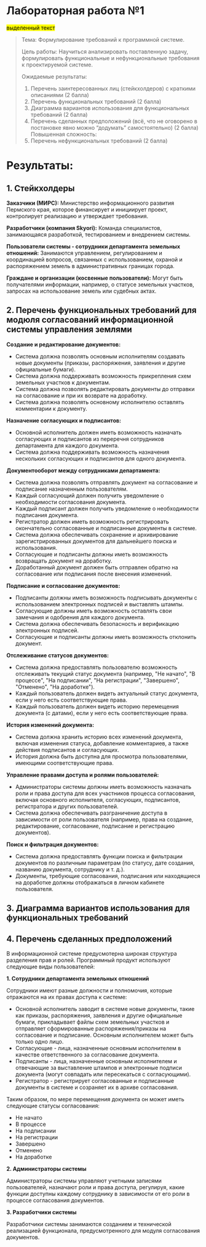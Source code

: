 # Лабораторная работа №1
<mark>выделенный текст</mark>
> Тема: Формулирование требований к программной системе.
> 
> Цель работы: Научиться анализировать поставленную задачу, формулировать функциональные и нефункциональные требования к проектируемой системе.
> 
> Ожидаемые результаты:
> 1.	Перечень заинтересованных лиц (стейкхолдеров) с краткими описаниями (2 балла)
> 2.	Перечень функциональных требований (2 балла)
> 3.	Диаграмма вариантов использования для функциональных требований (2 балла)
> 4.	Перечень сделанных предположений (всё, что не оговорено в постановке явно можно “додумать” самостоятельно) (2 балла)
> Повышенная сложность:
> 1.	Перечень нефункциональных требований (2 балла)

# Результаты:
## 1. Стейкхолдеры

**Заказчики (МИРС):**
Министерство информационного развития Пермского края, которое финансирует и инициирует проект, контролирует реализацию и утверждает требования.

**Разработчики (компания Skyori):**
Команда специалистов, занимающаяся разработкой, тестированием и внедрением системы.

**Пользователи системы - сотрудники департамента земельных отношений:**
Занимаются управлением, регулированием и координацией вопросов, связанных с использованием, охраной и распоряжением земель в административных границах города.

**Граждане и организации (косвенные пользователи):**
Могут быть получателями информации, например, о статусе земельных участков, запросах на использование земель или судебных актах.

## 2. Перечень функциональных требований для модюля согласований информационной системы управления землями

**Создание и редактирование документов:**
- Система должна позволять основным исполнителям создавать новые документы (приказы, распоряжения, заявления и другие официальные бумаги).
- Система должна поддерживать возможность прикрепления схем земельных участков к документам.
- Система должна позволять редактировать документы до отправки на согласование и при их возврате на доработку.
- Система должна позволять основному исполнителю оставлять комментарии к документу.

**Назначение согласующих и подписантов:**
- Основной исполнитель должен иметь возможность назначать согласующих и подписантов из переречня сотрудников департамента для каждого документа.
- Система должна поддерживать возможность назначения нескольких согласующих и подписантов для одного документа.

**Документооборот между сотрудниками департамента:**
- Система должна позволять отправлять документ на согласование и подписание назначенным пользователям.
- Каждый согласующий должен получить уведомление о необходимости согласования документа.
- Каждый подписант должен получить уведомление о необходимости подписания документа.
- Регистратор должен иметь возможность регистрировать окончательно согласованные и подписанные документы в системе.
- Система должна обеспечивать сохранение и архивирование зарегистрированных документов для дальнейшего поиска и использования.
- Cогласующие и подписанты должны иметь возможность возвращать документ на доработку.
- Доработанный документ должен быть отправлен обратно на согласование или подписания после внесения изменений.

**Подписание и согласование документов:**
- Подписанты должны иметь возможность подписывать документы с использованием электронных подписей и выставлять штампы.
- Согласующие должны иметь возможность оставлять свои замечания и одобрения для каждого документа.
- Система должна обеспечивать безопасность и верификацию электронных подписей.
- Cогласующие и подписанты должны иметь возможность отклонить документ.

**Отслеживание статусов документов:**
- Система должна предоставлять пользователю возможность отслеживать текущий статус документа (например, "Не начато", "В процессе", "На подписании", "На регистрации", "Завершено", "Отменено", "На доработке").
- Каждый пользователь должен видеть актуальный статус документа, если у него есть соответствующие права.
- Каждый пользователь должен видеть историю перемещения документа (с датами), если у него есть соответствующие права. 

**История изменений документа:**
- Система должна хранить историю всех изменений документа, включая изменения статуса, добавление комментариев, а также действия подписантов и согласующих.
- История должна быть доступна для просмотра пользователями, имеющими соответствующие права.

**Управление правами доступа и ролями пользователей:**
- Администраторы системы должны иметь возможность назначать роли и права доступа для всех участников процесса согласования, включая основного исполнителя, согласующих, подписантов, регистратора и других пользователей.
- Система должна обеспечивать разграничение доступа в зависимости от роли пользователя (например, права на создание, редактирование, согласование, подписание и регистрацию документов).

**Поиск и фильтрация документов:**
- Система должна предоставлять функции поиска и фильтрации документов по различным параметрам (по статусу, дате создания, названию документа, сотруднику и т. д.).
- Документы, требующие согласования, подписания или находящиеся на доработке должны отображаться в личном кабинете пользователя.

## 3. Диаграмма вариантов использования для функциональных требований

## 4.	Перечень сделанных предположений

В информационной системе предусмотерна широкая структура разделения прав и ролей.
Программный продукт используют следующие виды пользователей:

**1. Сотрудники департамента земельных отношений**

Сотрудники имеют разные должности и полномочия, которые отражаются на их правах доступа к системе:
- Основной исполнитель заводит в системе новые документы, такие как приказы, распоряжения, заявления и другие официальные бумаги, прикладывает файлы схем земельных участков и отправляет сформированные распоряжения/приказы на согласование и подписание. Основным исполнителем может быть только одно лицо.
- Согласующие - лица, назначенные основным исполнителем в качестве ответственного за согласование документа.
- Подписанты - лица, назначенные основным исполнителем и отвечающие за выставление штампов и электронные подписи документа (могут совпадать или пересекаться с согласующими).
- Регистратор - регистрирует согласованные и подписанные документы в системе и созраняет их в архиве согласования.

Таким образом, по мере перемещения документа он может иметь следующие статусы согласования:
- Не начато
- В процессе
- На подписании
- На регистрации
- Завершено
- Отменено
- На доработке

**2. Администраторы системы**

Администраторы системы управляют учетными записями пользователей, назначают роли и права доступа, регулируя, какие функции доступны каждому сотруднику в зависимости от его роли в процессе согласования документов.

**3. Разработчики системы**

Разработчики системы занимаются созданием и технической реализацией функционала, предусмотренного для модуля согласования документов.
